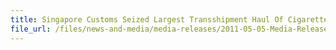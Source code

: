 ```yaml
---
title: Singapore Customs Seized Largest Transshipment Haul Of Cigarettes This Year
file_url: /files/news-and-media/media-releases/2011-05-05-Media-Release.pdf
---
```

